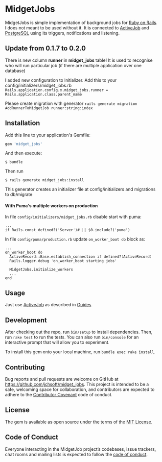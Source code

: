 # MidgetJobs

MidgetJobs is simple implementation of background jobs for [Ruby on Rails](https://rubyonrails.org). I does not meant to be used without it.
It is connected to [ActiveJob](https://github.com/rails/rails/tree/master/activejob) and [PostgreSQL](https://www.postgresql.org) using its triggers, notifications and listening.

## Update from 0.1.7 to 0.2.0
There is new column **runner** in **midget_jobs** table!
It is used to recognise who will run particular job (if there are multiple application over one database)

I added new configuration to Initializer. Add this to your config/initializers/midget_jobs.rb
```Rails.application.config.x.midget_jobs.runner = Rails.application.class.parent_name```

Please create migration with generator
```rails generate migration AddRunnerToMidgetJob runner:string:index``` 

## Installation

Add this line to your application's Gemfile:

```ruby
gem 'midget_jobs'
```

And then execute:

    $ bundle
    
Then run    

    $ rails generate midget_jobs:install
    
This generator creates an initializer file at config/initializers and migrations to db/migrate

#### With Puma's multiple workers on production

In file `config/initializers/midget_jobs.rb` disable start with puma:

    ...
    if Rails.const_defined?('Server')# || $0.include?('puma')

In file `config/puma/production.rb` update `on_worker_boot do` block as:

    ...
    on_worker_boot do
      ActiveRecord::Base.establish_connection if defined?(ActiveRecord)
      Rails.logger.debug 'on_worker_boot starting jobs'
    
      MidgetJobs.initialize_workers
      ...
    end
      
## Usage

Just use [ActiveJob](https://github.com/rails/rails/tree/master/activejob) as described in [Guides](https://guides.rubyonrails.org/active_job_basics.html) 

## Development

After checking out the repo, run `bin/setup` to install dependencies. Then, run `rake test` to run the tests. You can also run `bin/console` for an interactive prompt that will allow you to experiment.

To install this gem onto your local machine, run `bundle exec rake install`. 

## Contributing

Bug reports and pull requests are welcome on GitHub at https://github.com/jchsoft/midget_jobs. This project is intended to be a safe, welcoming space for collaboration, and contributors are expected to adhere to the [Contributor Covenant](http://contributor-covenant.org) code of conduct.

## License

The gem is available as open source under the terms of the [MIT License](https://opensource.org/licenses/MIT).

## Code of Conduct

Everyone interacting in the MidgetJob project’s codebases, issue trackers, chat rooms and mailing lists is expected to follow the [code of conduct](https://github.com/[USERNAME]/midget_job/blob/master/CODE_OF_CONDUCT.md).
